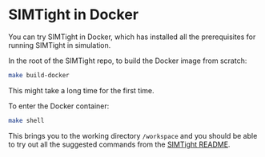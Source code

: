 # SIMTight in Docker 

You can try SIMTight in Docker, which has installed all the
prerequisites for running SIMTight in simulation.

In the root of the SIMTight repo, to build the Docker image from scratch:

```sh
make build-docker 
```

This might take a long time for the first time.

To enter the Docker container:

```sh
make shell
```

This brings you to the working directory `/workspace` and you should
be able to try out all the suggested commands from the [SIMTight
README](../).

